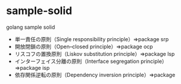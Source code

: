 # sample-solid
golang sample solid

* 単一責任の原則（Single responsibility principle）⇒package srp
* 開放閉鎖の原則（Open–closed principle）⇒package ocp
* リスコフの置換原則（Liskov substitution principle）⇒package lsp
* インターフェイス分離の原則（Interface segregation principle）⇒package isp
* 依存関係逆転の原則（Dependency inversion principle）⇒package 